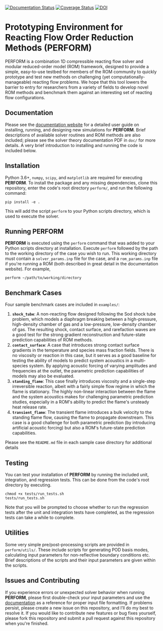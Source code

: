 [![Documentation Status](https://readthedocs.org/projects/perform/badge/?version=latest)](https://perform.readthedocs.io/en/latest/?badge=latest)
[![Coverage Status](https://coveralls.io/repos/github/cwentland0/perform/badge.svg?branch=main)](https://coveralls.io/github/cwentland0/perform?branch=main)
[![DOI](https://zenodo.org/badge/281845135.svg)](https://zenodo.org/badge/latestdoi/281845135)



# **Prototyping Environment for Reacting Flow Order Reduction Methods (PERFORM)**

PERFORM is a combination 1D compressible reacting flow solver and modular reduced-order model (ROM) framework, designed to provide a simple, easy-to-use testbed for members of the ROM community to quickly prototype and test new methods on challenging (yet computationally-manageable) reacting flow problems. We hope that this tool lowers the barrier to entry for researchers from a variety of fields to develop novel ROM methods and benchmark them against an interesting set of reacting flow configurations.

## Documentation

Please see the [documentation website](https://perform.readthedocs.io) for a detailed user guide on installing, running, and designing new simulations for **PERFORM**. Brief descriptions of available solver routines and ROM methods are also included; please see the solver theory documentation PDF in `doc/` for more details. A very brief introduction to installing and running the code is included below. 

## Installation

Python 3.6+, `numpy`, `scipy`, and `matplotlib` are required for executing **PERFORM**. To install the package and any missing dependencies, clone this repository, enter the code's root directory `perform/`, and run the following command:

```
pip install -e .
```

This will add the script `perform` to your Python scripts directory, which is used to execute the solver.

## Running **PERFORM** 

**PERFORM** is executed using the `perform` command that was added to your Python scripts directory at installation. Execute `perform` followed by the path to the working directory of the case you wish to run. This working directory must contain a `solver_params.inp` file for the case, and a `rom_params.inp` file if you're running a ROM (both described in great detail in the documentation website). For example,

```
perform ~/path/to/working/directory
```

## Benchmark Cases

Four sample benchmark cases are included in `examples/`:

1. **`shock_tube`**: A non-reacting flow designed following the Sod shock tube problem, which models a diaphragm breaking between a high-pressure, high-density chamber of gas and a low-pressure, low-density chamber of gas. The resulting shock, contact surface, and rarefaction waves are a good test for the strong gradient reconstruction and future-state prediction capabilities of ROM methods.
2. **`contact_surface`**: A case that introduces strong contact surface gradients in the temperature and species mass fraction fields. There is no viscosity or reaction in this case, but it serves as a good baseline for testing the ability of models to predict system acoustics in a multi-species system. By applying acoustic forcing of varying amplitudes and frequencies at the outlet, the parametric prediction capabilities of models may also be evaluated.
3. **`standing_flame`**: This case finally introduces viscosity and a single-step irreversible reaction, albeit with a fairly simple flow regime in which the flame is stationary. The highly non-linear interaction between the flame and the system acoustics makes for challenging parametric prediction studies, especially in a ROM's ability to predict the flame's unsteady heat release rate.
4. **`transient_flame`**: The transient flame introduces a bulk velocity to the standing flame flow, causing the flame to propagate downstream. This case is a good challenge for both parametric prediction (by introducing artificial acoustic forcing) but also a ROM's future-state prediction capabilities.

Please see the `README.md` file in each sample case directory for additional details

## Testing

You can test your installation of **PERFORM** by running the included unit, integration, and regression tests. This can be done from the code's root directory by executing. 

```
chmod +x tests/run_tests.sh
tests/run_tests.sh
```
Note that you will be prompted to choose whether to run the regression tests after the unit and integration tests have completed, as the regression tests can take a while to complete. 

## Utilities

Some very simple pre/post-processing scripts are provided in `perform/utils/`. These include scripts for generating POD basis modes, calculating input parameters for non-reflective boundary conditions etc. Brief descriptions of the scripts and their input parameters are given within the scripts.

## Issues and Contributing

If you experience errors or unexpected solver behavior when running **PERFORM**, please first double-check your input parameters and use the [documentation](https://perform.readthedocs.io) as a reference for proper input file formatting. If problems persist, please create a new issue on this repository, and I’ll do my best to resolve it. If you would like to contribute new features or bug fixes yourself, please fork this repository and submit a pull request against this repository when you're finished.

